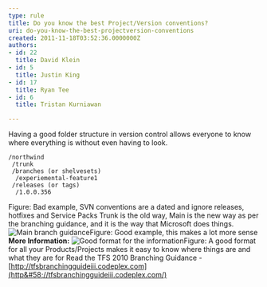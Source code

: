 ```yaml
---
type: rule
title: Do you know the best Project/Version conventions?
uri: do-you-know-the-best-projectversion-conventions
created: 2011-11-18T03:52:36.0000000Z
authors:
- id: 22
  title: David Klein
- id: 5
  title: Justin King
- id: 17
  title: Ryan Tee
- id: 6
  title: Tristan Kurniawan

---
```


 
Having a good folder structure in version control allows everyone to know where everything is without even having to look.
 

```
/northwind
 /trunk
 /branches (or shelvesets)
  /experiemental-feature1
 /releases (or tags)
  /1.0.0.356
```

Figure: Bad example, SVN conventions are a dated and ignore releases, hotfixes and Service Packs 
Trunk is the old way, Main is the new way as per the branching guidance, and it is the way that Microsoft does things.
![Main branch guidance ](/TFS/RulesToBetterVersionControlwithTFS(AKASourceControl)/PublishingImages/BranchGuidance.jpg)Figure: Good example, this makes a lot more sense **More Information:** ![Good format for the information](/TFS/RulesToBetterVersionControlwithTFS(AKASourceControl)/PublishingImages/GoodFormatForInfo.jpg)Figure: A good format for all your Products/Projects makes it easy to know where things are and what they are for 
Read the TFS 2010 Branching Guidance - [http://tfsbranchingguideiii.codeplex.com](http&#58;//tfsbranchingguideiii.codeplex.com/)

